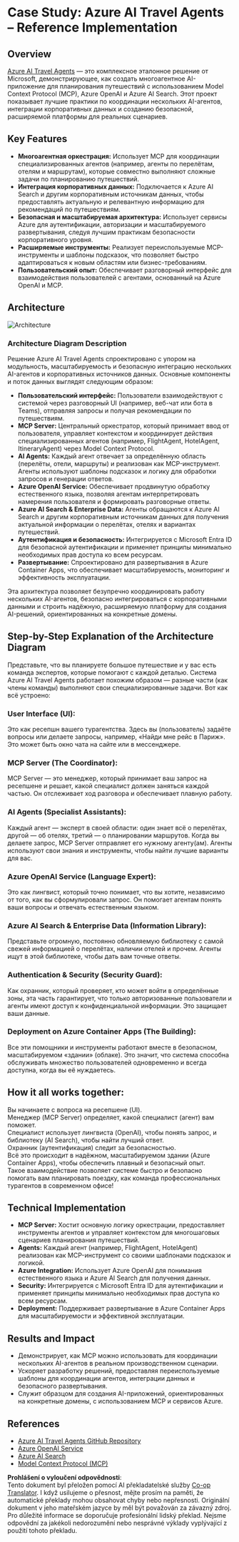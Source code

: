 <!--
CO_OP_TRANSLATOR_METADATA:
{
  "original_hash": "4d3415b9d2bf58bc69be07f945a69e07",
  "translation_date": "2025-06-13T21:52:45+00:00",
  "source_file": "09-CaseStudy/travelagentsample.md",
  "language_code": "cs"
}
-->
# Case Study: Azure AI Travel Agents – Reference Implementation

## Overview

[Azure AI Travel Agents](https://github.com/Azure-Samples/azure-ai-travel-agents) — это комплексное эталонное решение от Microsoft, демонстрирующее, как создать многоагентное AI-приложение для планирования путешествий с использованием Model Context Protocol (MCP), Azure OpenAI и Azure AI Search. Этот проект показывает лучшие практики по координации нескольких AI-агентов, интеграции корпоративных данных и созданию безопасной, расширяемой платформы для реальных сценариев.

## Key Features
- **Многоагентная оркестрация:** Использует MCP для координации специализированных агентов (например, агенты по перелётам, отелям и маршрутам), которые совместно выполняют сложные задачи по планированию путешествий.
- **Интеграция корпоративных данных:** Подключается к Azure AI Search и другим корпоративным источникам данных, чтобы предоставлять актуальную и релевантную информацию для рекомендаций по путешествиям.
- **Безопасная и масштабируемая архитектура:** Использует сервисы Azure для аутентификации, авторизации и масштабируемого развертывания, следуя лучшим практикам безопасности корпоративного уровня.
- **Расширяемые инструменты:** Реализует переиспользуемые MCP-инструменты и шаблоны подсказок, что позволяет быстро адаптироваться к новым областям или бизнес-требованиям.
- **Пользовательский опыт:** Обеспечивает разговорный интерфейс для взаимодействия пользователей с агентами, основанный на Azure OpenAI и MCP.

## Architecture
![Architecture](https://raw.githubusercontent.com/Azure-Samples/azure-ai-travel-agents/main/docs/ai-travel-agents-architecture-diagram.png)

### Architecture Diagram Description

Решение Azure AI Travel Agents спроектировано с упором на модульность, масштабируемость и безопасную интеграцию нескольких AI-агентов и корпоративных источников данных. Основные компоненты и поток данных выглядят следующим образом:

- **Пользовательский интерфейс:** Пользователи взаимодействуют с системой через разговорный UI (например, веб-чат или бота в Teams), отправляя запросы и получая рекомендации по путешествиям.
- **MCP Server:** Центральный оркестратор, который принимает ввод от пользователя, управляет контекстом и координирует действия специализированных агентов (например, FlightAgent, HotelAgent, ItineraryAgent) через Model Context Protocol.
- **AI Agents:** Каждый агент отвечает за определённую область (перелёты, отели, маршруты) и реализован как MCP-инструмент. Агенты используют шаблоны подсказок и логику для обработки запросов и генерации ответов.
- **Azure OpenAI Service:** Обеспечивает продвинутую обработку естественного языка, позволяя агентам интерпретировать намерения пользователя и формировать разговорные ответы.
- **Azure AI Search & Enterprise Data:** Агенты обращаются к Azure AI Search и другим корпоративным источникам данных для получения актуальной информации о перелётах, отелях и вариантах путешествий.
- **Аутентификация и безопасность:** Интегрируется с Microsoft Entra ID для безопасной аутентификации и применяет принципы минимально необходимых прав доступа ко всем ресурсам.
- **Развертывание:** Спроектировано для развертывания в Azure Container Apps, что обеспечивает масштабируемость, мониторинг и эффективность эксплуатации.

Эта архитектура позволяет безупречно координировать работу нескольких AI-агентов, безопасно интегрироваться с корпоративными данными и строить надёжную, расширяемую платформу для создания AI-решений, ориентированных на конкретные домены.

## Step-by-Step Explanation of the Architecture Diagram
Представьте, что вы планируете большое путешествие и у вас есть команда экспертов, которые помогают с каждой деталью. Система Azure AI Travel Agents работает похожим образом — разные части (как члены команды) выполняют свои специализированные задачи. Вот как всё устроено:

### User Interface (UI):
Это как ресепшн вашего турагентства. Здесь вы (пользователь) задаёте вопросы или делаете запросы, например, «Найди мне рейс в Париж». Это может быть окно чата на сайте или в мессенджере.

### MCP Server (The Coordinator):
MCP Server — это менеджер, который принимает ваш запрос на ресепшене и решает, какой специалист должен заняться каждой частью. Он отслеживает ход разговора и обеспечивает плавную работу.

### AI Agents (Specialist Assistants):
Каждый агент — эксперт в своей области: один знает всё о перелётах, другой — об отелях, третий — о планировании маршрутов. Когда вы делаете запрос, MCP Server отправляет его нужному агенту(ам). Агенты используют свои знания и инструменты, чтобы найти лучшие варианты для вас.

### Azure OpenAI Service (Language Expert):
Это как лингвист, который точно понимает, что вы хотите, независимо от того, как вы сформулировали запрос. Он помогает агентам понять ваши вопросы и отвечать естественным языком.

### Azure AI Search & Enterprise Data (Information Library):
Представьте огромную, постоянно обновляемую библиотеку с самой свежей информацией о перелётах, наличии отелей и прочем. Агенты ищут в этой библиотеке, чтобы дать вам точные ответы.

### Authentication & Security (Security Guard):
Как охранник, который проверяет, кто может войти в определённые зоны, эта часть гарантирует, что только авторизованные пользователи и агенты имеют доступ к конфиденциальной информации. Это защищает ваши данные.

### Deployment on Azure Container Apps (The Building):
Все эти помощники и инструменты работают вместе в безопасном, масштабируемом «здании» (облаке). Это значит, что система способна обслуживать множество пользователей одновременно и всегда доступна, когда вы её нуждаетесь.

## How it all works together:

Вы начинаете с вопроса на ресепшене (UI).  
Менеджер (MCP Server) определяет, какой специалист (агент) вам поможет.  
Специалист использует лингвиста (OpenAI), чтобы понять запрос, и библиотеку (AI Search), чтобы найти лучший ответ.  
Охранник (аутентификация) следит за безопасностью.  
Всё это происходит в надёжном, масштабируемом здании (Azure Container Apps), чтобы обеспечить плавный и безопасный опыт.  
Такое взаимодействие позволяет системе быстро и безопасно помогать вам планировать поездку, как команда профессиональных турагентов в современном офисе!

## Technical Implementation
- **MCP Server:** Хостит основную логику оркестрации, предоставляет инструменты агентов и управляет контекстом для многошаговых сценариев планирования путешествий.
- **Agents:** Каждый агент (например, FlightAgent, HotelAgent) реализован как MCP-инструмент со своими шаблонами подсказок и логикой.
- **Azure Integration:** Использует Azure OpenAI для понимания естественного языка и Azure AI Search для получения данных.
- **Security:** Интегрируется с Microsoft Entra ID для аутентификации и применяет принципы минимально необходимых прав доступа ко всем ресурсам.
- **Deployment:** Поддерживает развертывание в Azure Container Apps для масштабируемости и эффективной эксплуатации.

## Results and Impact
- Демонстрирует, как MCP можно использовать для координации нескольких AI-агентов в реальном производственном сценарии.
- Ускоряет разработку решений, предоставляя переиспользуемые шаблоны для координации агентов, интеграции данных и безопасного развертывания.
- Служит образцом для создания AI-приложений, ориентированных на конкретные домены, с использованием MCP и сервисов Azure.

## References
- [Azure AI Travel Agents GitHub Repository](https://github.com/Azure-Samples/azure-ai-travel-agents)
- [Azure OpenAI Service](https://azure.microsoft.com/en-us/products/ai-services/openai-service/)
- [Azure AI Search](https://azure.microsoft.com/en-us/products/ai-services/ai-search/)
- [Model Context Protocol (MCP)](https://modelcontextprotocol.io/)

**Prohlášení o vyloučení odpovědnosti**:  
Tento dokument byl přeložen pomocí AI překladatelské služby [Co-op Translator](https://github.com/Azure/co-op-translator). I když usilujeme o přesnost, mějte prosím na paměti, že automatické překlady mohou obsahovat chyby nebo nepřesnosti. Originální dokument v jeho mateřském jazyce by měl být považován za závazný zdroj. Pro důležité informace se doporučuje profesionální lidský překlad. Nejsme odpovědní za jakékoli nedorozumění nebo nesprávné výklady vyplývající z použití tohoto překladu.